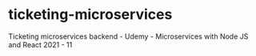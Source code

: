 # ticketing-microservices
Ticketing microservices backend - Udemy - Microservices with Node JS and React 2021 - 11
